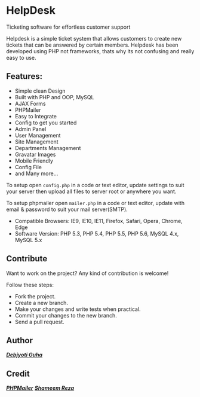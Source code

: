 # HelpDesk
Ticketing software for effortless customer support

Helpdesk is a simple ticket system that allows customers to create new tickets that can be answered by certain members. Helpdesk has been developed using PHP not frameworks, thats why its not confusing and really easy to use.

## Features:

* Simple clean Design
* Built with PHP and OOP, MySQL
* AJAX Forms
* PHPMailer
* Easy to Integrate
* Config to get you started
* Admin Panel
* User Management
* Site Management
* Departments Management
* Gravatar Images
* Mobile Friendly
* Config File
* and Many more...


To setup open `config.php` in a code or text editor, update settings to suit your server then upload all files to server root or anywhere you want.

To setup phpmailer open `mailer.php` in a code or text editor, update with email & password to suit your mail server(SMTP).

* Compatible Browsers: IE9, IE10, IE11, Firefox, Safari, Opera, Chrome, Edge
* Software Version: PHP 5.3, PHP 5.4, PHP 5.5, PHP 5.6, MySQL 4.x, MySQL 5.x

## Contribute

Want to work on the project? Any kind of contribution is welcome!

Follow these steps:
- Fork the project.
- Create a new branch.
- Make your changes and write tests when practical.
- Commit your changes to the new branch.
- Send a pull request.

## Author
***[Debjyoti Guha](https://github.com/debajyotiguha11/)***

## Credit
***[PHPMailer](https://github.com/PHPMailer/PHPMailer)***
***[Shameem Reza](https://github.com/shameemreza/)***
